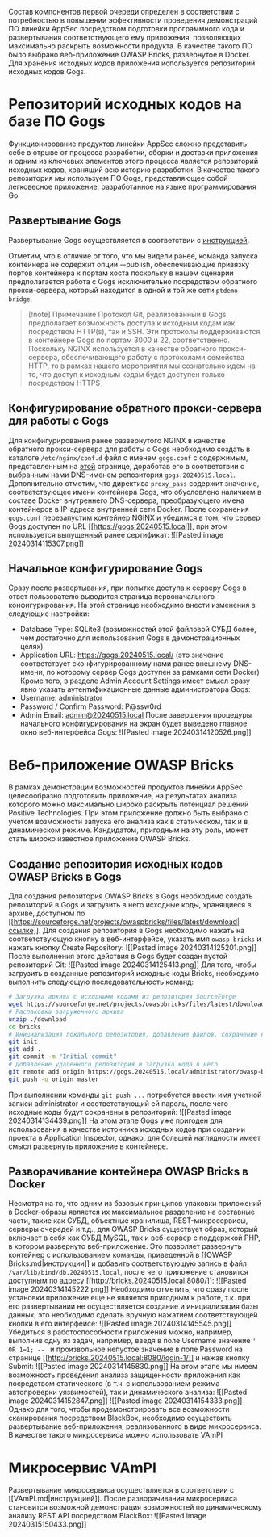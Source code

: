 Состав компонентов первой очереди определен в соответствии с потребностью в повышении эффективности проведения демонстраций ПО линейки AppSec посредством подготовки программного кода и развертывания соответствующего ему приложения, позволяющих максимально раскрыть возможности продукта. В качестве такого ПО было выбрано веб-приложение OWASP Bricks, развернутое в Docker. Для хранения исходных кодов приложения используется репозиторий исходных кодов Gogs.
# Репозиторий исходных кодов на базе ПО Gogs
Функционирование продуктов линейки AppSec сложно представить себе в отрыве от процесса разработки, сборки и доставки приложения и одним из ключевых элементов этого процесса является репозиторий исходных кодов, хранящий всю историю разработки. В качестве такого репозитория мы используем ПО Gogs, представляющее собой легковесное приложение, разработанное на языке программирования Go.
## Развертывание Gogs
Развертывание Gogs осуществляется в соответствии с [инструкцией](Gogs).

Отметим, что в отличие от того, что мы видели ранее, команда запуска контейнера не содержит опции --publish, обеспечивающие привязку портов контейнера к портам хоста поскольку в нашем сценарии предполагается работа с Gogs исключительно посредством обратного прокси-сервера, который находится в одной и той же сети `ptdemo-bridge`.
> [!note] Примечание
> Протокол Git, реализованный в Gogs предполагает возможность доступа к исходным кодам как посредством HTTP(s), так и SSH. Эти протоколы поддерживаются в контейнере Gogs по портам 3000 и 22, соответственно. Поскольку NGINX используется в качестве обратного прокси-сервера, обеспечивающего работу с протоколами семейства HTTP, то в рамках нашего мероприятия мы сознательно идем на то, что доступ к исходным кодам будет доступен только посредством HTTPS
## Конфигурирование обратного прокси-сервера для работы с Gogs
Для конфигурирования ранее развернутого NGINX в качестве обратного прокси-сервера для работы с Gogs необходимо создать в каталоге `/etc/nginx/conf.d` файл с именем `gogs.conf` с содержимым, представленным на [этой](Deployment/Gogs/Nginx%20reverse%20proxy.md) странице, доработав его в соответствии с выбранным нами DNS-именем репозитория `gogs.20240515.local`.
Дополнительно отметим, что директива `proxy_pass` содержит значение, соответствующее имени контейнера Gogs, что обусловлено наличием в составе Docker внутреннего DNS-сервера, преобразующего имена контейнеров в IP-адреса внутренней сети Docker.
После сохранения `gogs.conf` перезапустим контейнер NGINX и убедимся в том, что сервер Gogs доступен по URL [[https://gogs.20240515.local]], при этом используется выпущенный ранее сертификат:
![[Pasted image 20240314115307.png]]
## Начальное конфигурирование Gogs
Сразу после развертывания, при попытке доступа к серверу Gogs в ответ пользователю выводится страница первоначального конфигурирования. На этой странице необходимо внести изменения в следующие настройки:
- Database Type: SQLite3 (возможностей этой файловой СУБД более, чем достаточно для использования Gogs в демонстрационных целях)
- Application URL: https://gogs.20240515.local/ (это значение соответствует сконфигурированному нами ранее внешнему DNS-имени, по которому сервер Gogs доступен за рамками сети Docker)
Кроме того, в разделе Admin Account Settings имеет смысл сразу явно указать аутентификационные данные администратора Gogs:
- Username: administrator
- Password / Confirm Password: P@ssw0rd
- Admin Email: admin@20240515.local
После завершения процедуры начального конфигурирования на экран будет выведено главное окно веб-интерфейса Gogs:
![[Pasted image 20240314120526.png]]
# Веб-приложение OWASP Bricks
В рамках демонстрации возможностей продуктов линейки AppSec целесообразно подготовить приложение, на результатах анализа которого можно максимально широко раскрыть потенциал решений Positive Technologies. При этом приложение должно быть выбрано с учетом возможности запуска его анализа как в статическом, так и в динамическом режиме. Кандидатом, пригодным на эту роль, может стать широко известное приложение OWASP Bricks.
## Создание репозитория исходных кодов OWASP Bricks в Gogs
Для создания репозитория OWASP Bricks в Gogs необходимо создать репозиторий в Gogs и загрузить в него исходные коды, хранящиеся в архиве, доступном по [[https://sourceforge.net/projects/owaspbricks/files/latest/download|ссылке]]. 
Для создания репозитория в Gogs необходимо нажать на соответствующую кнопку в веб-интерфейсе, указать имя `owasp-bricks` и нажать кнопку Create Repository:
![[Pasted image 20240314125201.png]]
После выполнения этого действия в Gogs будет создан пустой репозиторий Git:
![[Pasted image 20240314125413.png]]
Для того, чтобы загрузить в созданные репозиторий исходные коды Bricks, необходимо выполнить следующую последовательность команд:
``` bash
# Загрузка архива с исходными кодами из репозитория SourceForge
wget https://sourceforge.net/projects/owaspbricks/files/latest/download
# Распаковка загруженного архива
unzip ./download
cd bricks
# Инициализация локального репозитория, добавление файлов, сохранение начальной версии
git init
git add .
git commit -m "Initial commit"
# Добавление удаленного репозитория и загрузка кода в него
git remote add origin https://gogs.20240515.local/administrator/owasp-bricks.git
git push -u origin master
```
При выполнении команды `git push ...` потребуется ввести имя учетной записи administrator и соответствующий ей пароль, после чего исходные коды будут сохранены в репозиторий:
![[Pasted image 20240314134439.png]]
На этом этапе Gogs уже пригоден для использования в качестве источника исходных кодов при создании проекта в Application Inspector, однако, для большей наглядности имеет смысл развернуть приложение в контейнере.
## Разворачивание контейнера OWASP Bricks в Docker
Несмотря на то, что одним из базовых принципов упаковки приложений в Docker-образы является их максимальное разделение на составные части, такие как СУБД, объектные хранилища, REST-микросервисы, серверы очередей и т.д., для OWASP Bricks существует образ, который включает в себя как СУБД MySQL, так и веб-сервер с поддержкой PHP, в котором развернуто веб-приложение. Это позволяет развернуть контейнер с использованием команды, приведенной в [[OWASP Bricks.md|инструкции]] и добавить соответствующую запись в файл `/var/lib/bind/db.20240515.local`,  после чего приложение становится доступным по адресу [[http://bricks.20240515.local:8080/]]:
![[Pasted image 20240314145222.png]]
Необходимо отметить, что сразу после установки приложение еще не является пригодным к работе, т.к. при его развертывании не осуществляется создание и инициализация базы данных, это необходимо сделать вручную нажатием соответствующей кнопки в его интерфейсе:
![[Pasted image 20240314145545.png]]
Убедиться в работоспособности приложения можно, например, выполнив одну из задач, например, введя в поле Username значение `' OR 1=1; -- ` и произвольное непустое значение в поле Password на странице [[http://bricks.20240515.local:8080/login-1/]] и нажав кнопку Submit:
![[Pasted image 20240314145830.png]]
На этом этапе мы имеем возможность проведения анализа защищенности приложения как посредством статического (в т.ч. с использованием режима автопроверки уязвимостей), так и  динамического анализа:
![[Pasted image 20240314152847.png]]
![[Pasted image 20240314154333.png]]
Однако для того, чтобы продемонстрировать все возможности сканирования посредством BlackBox, необходимо осуществить развертывание веб-приложения, реализованного в виде микросервиса. В качестве такого микросервиса можно использовать VAmPI
# Микросервис VAmPI
Развертывание микросервиса осуществляется в соответствии с [[VAmPI.md|инструкцией]]. После разворачивания микросервиса становится возможной демонстрация возможностей по динамическому анализу REST API посредством BlackBox:
![[Pasted image 20240315150433.png]]